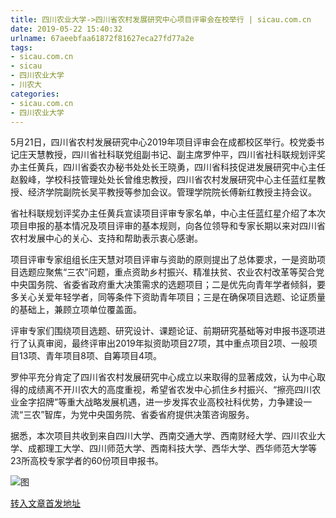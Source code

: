 ```yaml
---
title: 四川农业大学->四川省农村发展研究中心项目评审会在校举行 | sicau.com.cn
date: 2019-05-22 15:40:32
urlname: 67aeebfaa61872f81627eca27fd77a2e
tags: 
- sicau.com.cn
- sicau
- 四川农业大学
- 川农大
categories:
- sicau.com.cn
- 四川农业大学
---
```



5月21日，四川省农村发展研究中心2019年项目评审会在成都校区举行。校党委书记庄天慧教授，四川省社科联党组副书记、副主席罗仲平，四川省社科联规划评奖办主任黄兵，四川省委农办秘书处处长王晓勇，四川省科技促进发展研究中心主任赵毅峰，学校科技管理处处长曾维忠教授，四川省农村发展研究中心主任蓝红星教授、经济学院副院长吴平教授等参加会议。管理学院院长傅新红教授主持会议。

省社科联规划评奖办主任黄兵宣读项目评审专家名单，中心主任蓝红星介绍了本次项目申报的基本情况及项目评审的基本规则，向各位领导和专家长期以来对四川省农村发展中心的关心、支持和帮助表示衷心感谢。

项目评审专家组组长庄天慧对项目评审与资助的原则提出了总体要求，一是资助项目选题应聚焦“三农”问题，重点资助乡村振兴、精准扶贫、农业农村改革等契合党中央国务院、省委省政府重大决策需求的选题项目；二是优先向青年学者倾斜，要多关心关爱年轻学者，同等条件下资助青年项目；三是在确保项目选题、论证质量的基础上，兼顾立项单位覆盖面。

评审专家们围绕项目选题、研究设计、课题论证、前期研究基础等对申报书逐项进行了认真审阅，最终评审出2019年拟资助项目27项，其中重点项目2项、一般项目13项、青年项目8项、自筹项目4项。

罗仲平充分肯定了四川省农村发展研究中心成立以来取得的显著成效，认为中心取得的成绩离不开川农大的高度重视，希望省农发中心抓住乡村振兴、“擦亮四川农业金字招牌”等重大战略发展机遇，进一步发挥农业高校社科优势，力争建设一流“三农”智库，为党中央国务院、省委省府提供决策咨询服务。

据悉，本次项目共收到来自四川大学、西南交通大学、西南财经大学、四川农业大学、成都理工大学、四川师范大学、西南科技大学、西华大学、西华师范大学等23所高校专家学者的60份项目申报书。



![图](https://news.sicau.edu.cn/__local/F/96/15/DBCB214B9A308A9BA38606C9035_B4E779D0_17805.jpg)

[转入文章首发地址](https://news.sicau.edu.cn/info/1078/51648.htm)